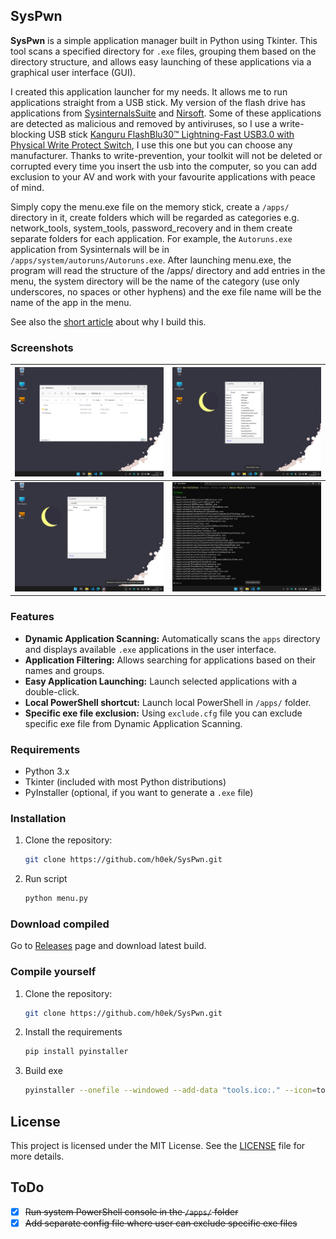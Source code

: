 ## SysPwn

**SysPwn** is a simple application manager built in Python using Tkinter. This tool scans a specified directory for `.exe` files, grouping them based on the directory structure, and allows easy launching of these applications via a graphical user interface (GUI).

I created this application launcher for my needs. It allows me to run applications straight from a USB stick. My version of the flash drive has applications from [SysinternalsSuite](https://learn.microsoft.com/en-us/sysinternals/) and [Nirsoft](https://www.nirsoft.net/). Some of these applications are detected as malicious and removed by antiviruses, so I use a write-blocking USB stick [Kanguru FlashBlu30™ Lightning-Fast USB3.0 with Physical Write Protect Switch](https://www.kanguru.com/products/kanguru-flashblu30-usb3-flash-drive), I use this one but you can choose any manufacturer. Thanks to write-prevention, your toolkit will not be deleted or corrupted every time you insert the usb into the computer, so you can add exclusion to your AV and work with your favourite applications with peace of mind.

Simply copy the menu.exe file on the memory stick, create a `/apps/` directory in it, create folders which will be regarded as categories e.g. network_tools, system_tools, password_recovery and in them create separate folders for each application. For example, the `Autoruns.exe` application from Sysinternals will be in `/apps/system/autoruns/Autoruns.exe`. After launching menu.exe, the program will read the structure of the /apps/ directory and add entries in the menu, the system directory will be the name of the category (use only underscores, no spaces or other hyphens) and the exe file name will be the name of the app in the menu.

See also the [short article](https://0ut3r.space/2024/08/16/syspwn-app-launcher/) about why I build this.

### Screenshots

| ![App On USB Drive](screenshots/usb_drive.webp) | ![Main Window](screenshots/syspwn_main_window_menu.webp) |
| ------------------------------------------------ | -------------------------------------------------------- |
| ![Search Filter](screenshots/search_filter.webp) | ![Example of app catalogs structure](screenshots/app_catalog_structure.webp) |

### Features

- **Dynamic Application Scanning:** Automatically scans the `apps` directory and displays available `.exe` applications in the user interface.
- **Application Filtering:** Allows searching for applications based on their names and groups.
- **Easy Application Launching:** Launch selected applications with a double-click.
- **Local PowerShell shortcut:** Launch local PowerShell in `/apps/` folder.
- **Specific exe file exclusion:** Using `exclude.cfg` file you can exclude specific exe file from Dynamic Application Scanning.

### Requirements

- Python 3.x
- Tkinter (included with most Python distributions)
- PyInstaller (optional, if you want to generate a `.exe` file)

### Installation

1. Clone the repository:
   ```bash
   git clone https://github.com/h0ek/SysPwn.git

2. Run script
   ```bash
   python menu.py
   
### Download compiled

Go to [Releases](https://github.com/h0ek/SysPwn/releases) page and download latest build.

### Compile yourself

1. Clone the repository:
   ```bash
   git clone https://github.com/h0ek/SysPwn.git

2. Install the requirements
   ```bash
   pip install pyinstaller
   
3. Build exe
   ```bash
   pyinstaller --onefile --windowed --add-data "tools.ico:." --icon=tools.ico --version-file=version.txt menu.py

## License

This project is licensed under the MIT License. See the [LICENSE](https://github.com/h0ek/SysPwn/blob/main/LICENSE) file for more details.

## ToDo

- [x] ~~Run system PowerShell console in the `/apps/` folder~~
- [x] ~~Add separate config file where user can exclude specific exe files~~
